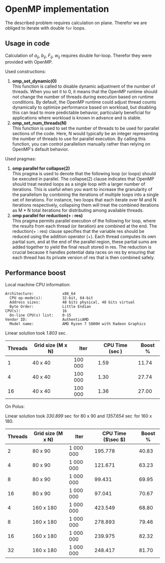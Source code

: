 # OpenMP implementation

The described problem requires calculation on plane. Therefor we are obliged to
iterate with double `for` loops.

## Usage in code

Calculation of $a_{ij}$, $b_{ij}$, $F_{ij}$, $w_{ij}$ requires double 
for-loop. Therefor they were provided with OpenMP.

Used constructions:

1. **omp_set_dynamic(0)** \
This function is called to disable dynamic adjustment of the number of threads.
When you set it to 0, it means that the OpenMP runtime should not change the
number of threads during execution based on runtime conditions. By default, the
OpenMP runtime could adjust thread counts dynamically to optimize performance
based on workload, but disabling this can lead to more predictable behavior,
particularly beneficial for applications where workload is known in advance and
is stable.
2. **omp_set_num_threads(N)**  \
This function is used to set the number of threads to be used for parallel
sections of the code. Here, N would typically be an integer representing the
number of threads to use for parallel execution. By calling this
function, you can control parallelism manually rather than relying on OpenMP's
default behavior. 

Used pragmas:

1. **omp parallel for collapse(2)** \
This pragma is used to denote that the following loop (or loops) should be
executed in parallel.
The collapse(2) clause indicates that OpenMP should treat nested loops as 
a single loop with a larger number of iterations. This is useful
when you want to increase the granularity of the parallelism by combining the
iterations of multiple loops into a single set of iterations. For instance,
two loops that each iterate over M and N iterations respectively,
collapsing them will treat the combined iterations as M * N total iterations
for distributing among available threads.
2. **omp parallel for reduction(+ : res)** \
This pragma permits parallel execution of the following for loop, where the
results from each thread (or iteration) are combined at the end.
The reduction(+ : res) clause specifies that the variable res should be reduced
using the addition operator (+). Each thread computes its own partial sum, and
at the end of the parallel region, these partial sums are added together to
yield the final result stored in res. The reduction is crucial because it
handles potential data races on res by ensuring that each thread has its
private version of res that is then combined safely.

## Performance boost

Local machine CPU information:
```
Architecture:             x86_64
  CPU op-mode(s):         32-bit, 64-bit
  Address sizes:          48 bits physical, 48 bits virtual
  Byte Order:             Little Endian
CPU(s):                   16
  On-line CPU(s) list:    0-15
Vendor ID:                AuthenticAMD
  Model name:             AMD Ryzen 7 5800H with Radeon Graphics
```

Linear solution took *1.803* $\sec$. 

| Threads   | Grid size  (M x N)  | Iter  | CPU Time ($\sec$) | Boost %  |
|---|---|---|---|---|
| 1 | 40 x 40 | 100 000  | 1.59 | 11.74  |
| 4 | 40 x 40 | 100 000  | 1.30 | 27.74  |
| 16 | 40 x 40 | 100 000  | 1.36 | 27.00  |

On Polus:

Linear solution took *330.899* $\sec$ for 80 x 90 and *1357.654* $\sec$ for 
160 x 180.

| Threads   | Grid size  (M x N)  | Iter  | CPU Time ($\sec $) | Boost %  |
|---|---|---|---|---|
| 2 | 80 x 90 | 1 000 000 | 195.778  | 40.83  |
| 4 | 80 x 90 | 1 000 000 | 121.671  | 63.23  |
| 8 | 80 x 90 | 1 000 000 | 99.431 | 69.95  |
| 16 | 80 x 90 | 1 000 000 | 97.041  | 70.67  |
| 4 | 160 x 180 | 1 000 000 | 423.549  | 68.80  |
| 8 | 160 x 180 | 1 000 000 | 278.893 | 79.46  |
| 16 | 160 x 180 | 1 000 000 | 239.975 | 82.32  |
| 32 | 160 x 180 | 1 000 000 | 248.417 |  81.70 |
